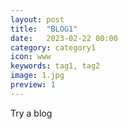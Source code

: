 ```yaml
---
layout: post
title:  "BLOG1"
date:   2023-02-22 00:00
category: category1
icon: www
keywords: tag1, tag2
image: 1.jpg
preview: 1
---
```


Try a blog
